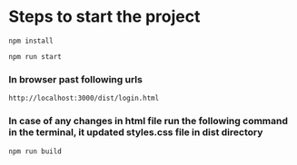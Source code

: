 # Steps to start the project
`npm install`

`npm run start`

### In browser past following urls
`http://localhost:3000/dist/login.html`

### In case of any changes in html file run the following command in the terminal, it updated styles.css file in dist directory
`npm run build`
